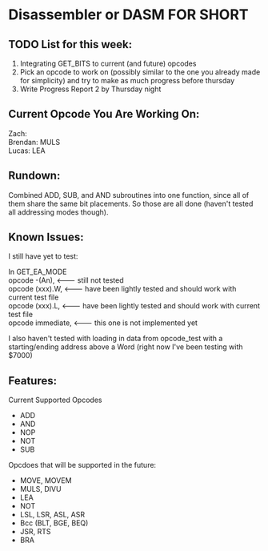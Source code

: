 # Disassembler or DASM FOR SHORT

## TODO List for this week:
1) Integrating GET_BITS to current (and future) opcodes   
2) Pick an opcode to work on (possibly similar to the one you already made for simplicity) and try to make as much progress before thursday   
3) Write Progress Report 2 by Thursday night

## Current Opcode You Are Working On:
Zach:  
Brendan: MULS   
Lucas: LEA

## Rundown:
<p>
Combined ADD, SUB, and AND subroutines into one function, since all of them share the same bit placements. So those are all done (haven't tested all addressing modes though).
</p>

## Known Issues: 
<p>
I still have yet to test: <br>

In GET_EA_MODE <br>
opcode        -(An), <ea>            <--- still not tested   
opcode        (xxx).W, <ea>          <--- have been lightly tested and should work with current test file   
opcode        (xxx).L, <ea>          <--- have been lightly tested and should work with current test file  
opcode        immediate, <ea>        <--- this one is not implemented yet    

I also haven't tested with loading in data from opcode_test with a starting/ending address above a Word (right now I've been testing with $7000)  
</p>


## Features:
<p>
Current Supported Opcodes  
<ul>
  <li> ADD </li>  
  <li> AND </li>  
  <li> NOP </li>  
  <li> NOT </li>  
  <li> SUB </li>  
</ul>

Opcdoes that will be supported in the future:
<ul>
  <li> MOVE, MOVEM
  <li> MULS, DIVU
  <li> LEA
  <li> NOT
  <li> LSL, LSR, ASL, ASR
  <li> Bcc (BLT, BGE, BEQ) 
  <li> JSR, RTS
  <li> BRA
 </ul>
</p>
